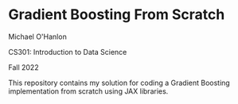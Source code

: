 # Gradient Boosting From Scratch

Michael O'Hanlon

CS301: Introduction to Data Science

Fall 2022

This repository contains my solution for coding a Gradient Boosting implementation from scratch using JAX libraries.
